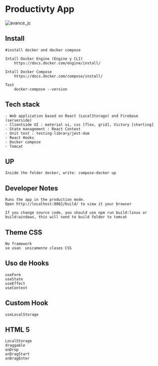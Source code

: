 # Productivty App

![avance_jc](https://user-images.githubusercontent.com/107664374/187084874-06e8b4d2-8d60-4d38-9f43-331d3fad107c.gif)


## Install
    #install docker and docker compose

    Intall Docker Engine (Engine y CLI)
        https://docs.docker.com/engine/install/

    Intall Docker Compose
        https://docs.docker.com/compose/install/

    Test
        docker-compose --version

## Tech stack

    - Web application based on React (LocalStorage) and Firebase (serverside)
    - Clientside UI : material ui, css [flex, grid], Victory [charting] 
    - State management : React Context
    - Unit test : testing-library/jest-dom
    - React Hooks
    - Docker compose
    - Tomcat

## UP
    
    Inside the folder docker, write: compose-docker up

## Developer Notes
    
    Runs the app in the production mode.
    Open http://localhost:8082/build/ to view it your browser

    If you change source code, you should use npm run build:linux or build:windows, this will send to build folder to tomcat

## Theme CSS
    
    No framework
    se usan  unicamente clases CSS

## Uso de Hooks
    
    useForm
    useState
    useEffect
    useContext

## Custom Hook

    useLocalStorage    

## HTML 5
    LocalStorage
    draggable
    onDrop
    onDragStart
    onDragEnter
